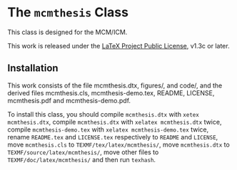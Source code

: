 # The `mcmthesis` Class

This class is designed for the MCM/ICM.

This work is released under the [LaTeX Project Public
License](http://www.latex-project.org/lppl.txt), v1.3c or later.

## Installation

This work consists of the file mcmthesis.dtx,
                               figures/, and
                               code/,
and the derived files          mcmthesis.cls,
                               mcmthesis-demo.tex,
                               README,
                               LICENSE,
                               mcmthesis.pdf and
                               mcmthesis-demo.pdf.

To install this class, you should
    compile `mcmthesis.dtx` with `xetex mcmthesis.dtx`,
    compile `mcmthesis.dtx` with `xelatex mcmthesis.dtx` twice,
    compile `mcmthesis-demo.tex` with `xelatex mcmthesis-demo.tex` twice,
    rename `README.tex` and `LICENSE.tex` respectively to
      `README` and `LICENSE`,
    move `mcmthesis.cls` to `TEXMF/tex/latex/mcmthesis/`,
    move `mcmthesis.dtx` to `TEXMF/source/latex/mcmthesis/`,
    move other files     to `TEXMF/doc/latex/mcmthesis/` and then
    run `texhash`.
